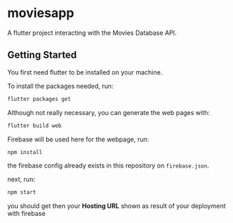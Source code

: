 # moviesapp

A flutter project interacting with the Movies Database API.

## Getting Started

You first need flutter to be installed on your machine.

To install the packages needed, run:
```bash
flutter packages get
```

Although not really necessary, you can generate the web pages with:
```bash
flutter build web
```

Firebase will be used here for the webpage, run:
```bash
npm install
```
the firebase config already exists in this repository on `firebase.json`.

next, run:
```bash
npm start
```
you should get then your **Hosting URL** shown as result of your deployment with firebase